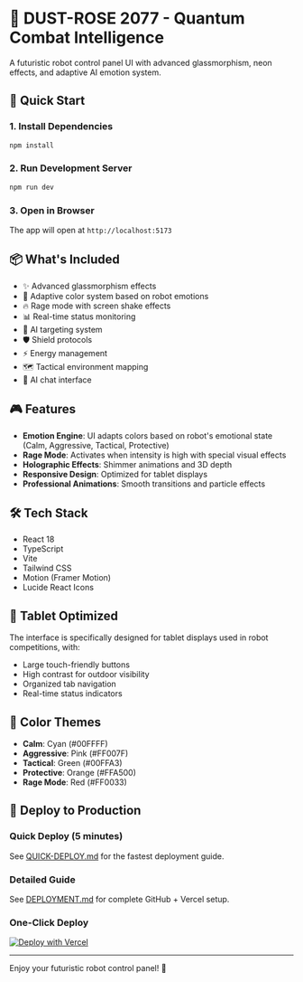 # 🤖 DUST-ROSE 2077 - Quantum Combat Intelligence

A futuristic robot control panel UI with advanced glassmorphism, neon effects, and adaptive AI emotion system.

## 🚀 Quick Start

### 1. Install Dependencies
```bash
npm install
```

### 2. Run Development Server
```bash
npm run dev
```

### 3. Open in Browser
The app will open at `http://localhost:5173`

## 📦 What's Included

- ✨ Advanced glassmorphism effects
- 🎨 Adaptive color system based on robot emotions
- 🔥 Rage mode with screen shake effects
- 📊 Real-time status monitoring
- 🎯 AI targeting system
- 🛡️ Shield protocols
- ⚡ Energy management
- 🗺️ Tactical environment mapping
- 💬 AI chat interface

## 🎮 Features

- **Emotion Engine**: UI adapts colors based on robot's emotional state (Calm, Aggressive, Tactical, Protective)
- **Rage Mode**: Activates when intensity is high with special visual effects
- **Holographic Effects**: Shimmer animations and 3D depth
- **Responsive Design**: Optimized for tablet displays
- **Professional Animations**: Smooth transitions and particle effects

## 🛠️ Tech Stack

- React 18
- TypeScript
- Vite
- Tailwind CSS
- Motion (Framer Motion)
- Lucide React Icons

## 📱 Tablet Optimized

The interface is specifically designed for tablet displays used in robot competitions, with:
- Large touch-friendly buttons
- High contrast for outdoor visibility
- Organized tab navigation
- Real-time status indicators

## 🎨 Color Themes

- **Calm**: Cyan (#00FFFF)
- **Aggressive**: Pink (#FF007F)
- **Tactical**: Green (#00FFA3)
- **Protective**: Orange (#FFA500)
- **Rage Mode**: Red (#FF0033)

## 🚀 Deploy to Production

### Quick Deploy (5 minutes)
See [QUICK-DEPLOY.md](QUICK-DEPLOY.md) for the fastest deployment guide.

### Detailed Guide
See [DEPLOYMENT.md](DEPLOYMENT.md) for complete GitHub + Vercel setup.

### One-Click Deploy
[![Deploy with Vercel](https://vercel.com/button)](https://vercel.com/new/clone?repository-url=https://github.com/YOUR-USERNAME/dust-rose-2077)

---

Enjoy your futuristic robot control panel! 🚀
